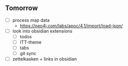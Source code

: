 ## Tomorrow

- [ ]  process map data
	- https://neo4j.com/labs/apoc/4.1/import/load-json/
- [ ] look into obsidian extensions
	- [ ] todos
	- [ ] ITT-theme
	- [ ] tabs
	- [ ] git sync
- [ ] zettelkasken + links in obsidian